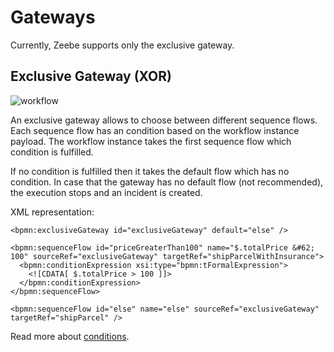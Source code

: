 # Gateways

Currently, Zeebe supports only the exclusive gateway.

## Exclusive Gateway (XOR)

![workflow](/bpmn-workflows/xor-gateway.png)

An exclusive gateway allows to choose between different sequence flows.
Each sequence flow has an condition based on the workflow instance payload.
The workflow instance takes the first sequence flow which condition is fulfilled.

If no condition is fulfilled then it takes the default flow which has no condition.
In case that the gateway has no default flow (not recommended), the execution stops and an incident is created.

XML representation:

```
<bpmn:exclusiveGateway id="exclusiveGateway" default="else" />

<bpmn:sequenceFlow id="priceGreaterThan100" name="$.totalPrice &#62; 100" sourceRef="exclusiveGateway" targetRef="shipParcelWithInsurance">
  <bpmn:conditionExpression xsi:type="bpmn:tFormalExpression">
    <![CDATA[ $.totalPrice > 100 ]]>
  </bpmn:conditionExpression>
</bpmn:sequenceFlow>

<bpmn:sequenceFlow id="else" name="else" sourceRef="exclusiveGateway" targetRef="shipParcel" />
```

Read more about [conditions](basics/json.html#conditions).
